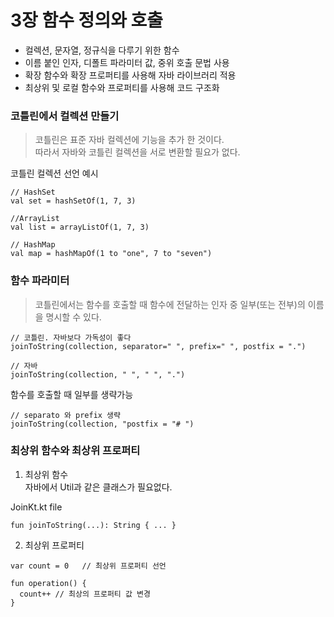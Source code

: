 # 3장 함수 정의와 호출
- 컬렉션, 문자열, 정규식을 다루기 위한 함수
- 이름 붙인 인자, 디폴트 파라미터 값, 중위 호출 문법 사용
- 확장 함수와 확장 프로퍼티를 사용해 자바 라이브러리 적용
- 최상위 및 로컬 함수와 프로퍼티를 사용해 코드 구조화

### 코틀린에서 컬렉션 만들기
>코틀린은 표준 자바 컬렉션에 기능을 추가 한 것이다.  
따라서 자바와 코틀린 컬렉션을 서로 변환할 필요가 없다.

코틀린 컬렉션 선언 예시
```
// HashSet
val set = hashSetOf(1, 7, 3)

//ArrayList
val list = arrayListOf(1, 7, 3)

// HashMap
val map = hashMapOf(1 to "one", 7 to "seven")
```

### 함수 파라미터
>코틀린에서는 함수를 호출할 때 함수에 전달하는 인자 중 일부(또는 전부)의 이름을 명시할 수 있다.

```
// 코틀린. 자바보다 가독성이 좋다
joinToString(collection, separator=" ", prefix=" ", postfix = ".")

// 자바
joinToString(collection, " ", " ", ".")
```

함수를 호출할 때 일부를 생략가능
```
// separato 와 prefix 생략
joinToString(collection, "postfix = "# ")
```

### 최상위 함수와 최상위 프로퍼티

1. 최상위 함수  
자바에서 Util과 같은 클래스가 필요없다.

JoinKt.kt file
```
fun joinToString(...): String { ... }
```

2. 최상위 프로퍼티

```
var count = 0   // 최상위 프로퍼티 선언

fun operation() {
  count++ // 최상의 프로퍼티 값 변경
}
```












